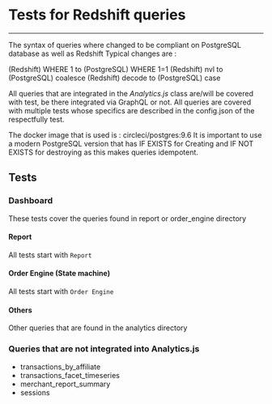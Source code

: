 # Tests for Redshift queries

____

The syntax of queries where changed to be compliant on PostgreSQL database as well as Redshift
Typical changes are :

(Redshift) WHERE 1 to (PostgreSQL) WHERE 1=1
(Redshift) nvl to (PostgreSQL) coalesce
(Redshift) decode to (PostgreSQL) case

All queries that are integrated in the *Analytics.js* class are/will be covered with test, be there integrated via GraphQL or not.
All queries are covered with multiple tests whose specifics are described in the config.json of the respectfully test.

The docker image that is used is : circleci/postgres:9.6
It is important to use a modern PostgreSQL version that has IF EXISTS for Creating and IF NOT EXISTS for destroying as this makes queries idempotent.

## Tests

### Dashboard

These tests cover the queries found in report or order_engine directory

#### Report

All tests start with `Report`

#### Order Engine (State machine)

All tests start with `Order Engine`

#### Others

Other queries that are found in the analytics directory

### Queries that are not integrated into Analytics.js

* transactions_by_affiliate
* transactions_facet_timeseries
* merchant_report_summary
* sessions

